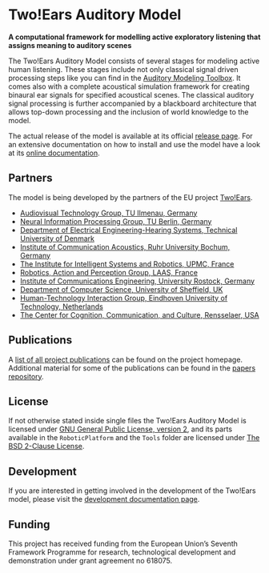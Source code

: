 Two!Ears Auditory Model
=======================

**A computational framework for modelling active exploratory listening that
assigns meaning to auditory scenes**

The Two!Ears Auditory Model consists of several stages for modeling active human
listening. These stages include not only classical signal driven processing
steps like you can find in the [Auditory Modeling
Toolbox](http://amtoolbox.sourceforge.net/). It comes also with a complete
acoustical simulation framework for creating binaural ear signals for specified
acoustical scenes. The classical auditory signal processing is further
accompanied by a blackboard architecture that allows top-down processing and
the inclusion of world knowledge to the model.

The actual release of the model is available at its official [release
page](http://twoears.aipa.tu-berlin.de/download).  For an extensive
documentation on how to install and use the model have a look at its [online
documentation](http://docs.twoears.eu).

## Partners

The model is being developed by the partners of the EU project [Two!Ears](http://www.twoears.eu/).

* [Audiovisual Technology Group, TU Ilmenau, Germany](https://www.tu-ilmenau.de/en/audio-visual-technology/)  
* [Neural Information Processing Group, TU Berlin, Germany](http://www.ni.tu-berlin.de/)  
* [Department of Electrical Engineering-Hearing Systems, Technical University of Denmark](http://www.hea.elektro.dtu.dk/)  
* [Institute of Communication Acoustics, Ruhr University Bochum, Germany](http://www.ruhr-uni-bochum.de/ika/)  
* [The Institute for Intelligent Systems and Robotics, UPMC, France](http://www.isir.upmc.fr/)  
* [Robotics, Action and Perception Group, LAAS, France](https://www.laas.fr/public/en/rap)  
* [Institute of Communications Engineering, University Rostock, Germany](http://www.int.uni-rostock.de/)  
* [Department of Computer Science, University of Sheffield, UK](http://www.shef.ac.uk/dcs)  
* [Human-Technology Interaction Group, Eindhoven University of Technology, Netherlands](http://hti.ieis.tue.nl/)  
* [The Center for Cognition, Communication, and Culture, Rensselaer, USA](http://ccc-rpi.org/)  

## Publications

A [list of all project
publications](http://twoears.aipa.tu-berlin.de/publications/) can be found on
the project homepage. Additional material for some of the publications can be
found in the [papers repository](https://github.com/TWOEARS/papers).

## License

If not otherwise stated inside single files the Two!Ears Auditory Model is
licensed under [GNU General Public License, version
2](http://www.gnu.org/licenses/gpl-2.0.html), and its parts available in the
`RoboticPlatform` and the `Tools` folder are licensed under [The BSD 2-Clause
License](http://opensource.org/licenses/BSD-2-Clause).

## Development

If you are interested in getting involved in the development of the Two!Ears
model, please visit the [development documentation
page](http://twoears.aipa.tu-berlin.de/doc/latest/dev/).

## Funding

This project has received funding from the European Union’s Seventh Framework
Programme for research, technological development and demonstration under grant
agreement no 618075.
